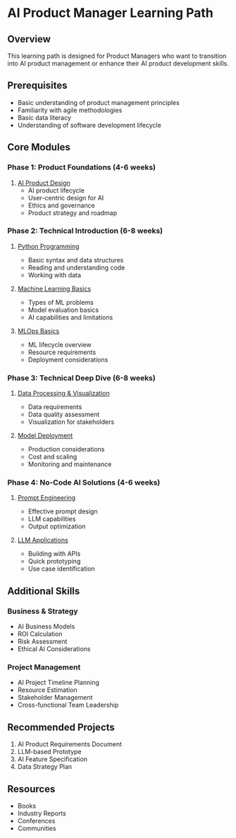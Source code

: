 # AI Product Manager Learning Path

## Overview
This learning path is designed for Product Managers who want to transition into AI product management or enhance their AI product development skills.

## Prerequisites
- Basic understanding of product management principles
- Familiarity with agile methodologies
- Basic data literacy
- Understanding of software development lifecycle

## Core Modules

### Phase 1: Product Foundations (4-6 weeks)
1. [AI Product Design](../modules/ai-product-design/README.md)
    - AI product lifecycle
    - User-centric design for AI
    - Ethics and governance
    - Product strategy and roadmap

### Phase 2: Technical Introduction (6-8 weeks)
1. [Python Programming](../modules/python-programming/README.md)
    - Basic syntax and data structures
    - Reading and understanding code
    - Working with data

2. [Machine Learning Basics](../modules/machine-learning-basics/README.md)
    - Types of ML problems
    - Model evaluation basics
    - AI capabilities and limitations

3. [MLOps Basics](../modules/mlops-basics/README.md)
    - ML lifecycle overview
    - Resource requirements
    - Deployment considerations

### Phase 3: Technical Deep Dive (6-8 weeks)
1. [Data Processing & Visualization](../modules/data-processing-visualization/README.md)
    - Data requirements
    - Data quality assessment
    - Visualization for stakeholders

2. [Model Deployment](../modules/model-deployment/README.md)
    - Production considerations
    - Cost and scaling
    - Monitoring and maintenance

### Phase 4: No-Code AI Solutions (4-6 weeks)
1. [Prompt Engineering](../modules/prompt-engineering/README.md)
    - Effective prompt design
    - LLM capabilities
    - Output optimization

2. [LLM Applications](../modules/llm-applications/README.md)
    - Building with APIs
    - Quick prototyping
    - Use case identification

## Additional Skills

### Business & Strategy
- AI Business Models
- ROI Calculation
- Risk Assessment
- Ethical AI Considerations

### Project Management
- AI Project Timeline Planning
- Resource Estimation
- Stakeholder Management
- Cross-functional Team Leadership

## Recommended Projects
1. AI Product Requirements Document
2. LLM-based Prototype
3. AI Feature Specification
4. Data Strategy Plan

## Resources
- Books
- Industry Reports
- Conferences
- Communities